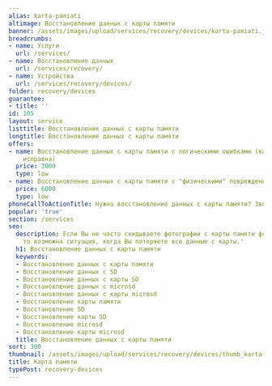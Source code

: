 ```yaml
---
alias: karta-pamiati
altimage: Восстановление данных с карты памяти
banner: /assets/images/upload/services/recovery/devices/karta-pamiati.jpg
breadcrumbs:
- name: Услуги
  url: /services/
- name: Восстановление данных
  url: /services/recovery/
- name: Устройства
  url: /services/recovery/devices/
folder: recovery/devices
guarantee:
- title: ''
id: 105
layout: service
listtitle: Восстановление данных с карты памяти
longtitle: Восстановление данных с карты памяти
offers:
- name: Восстановление данных с карты памяти с логическими ошибками (карта физически
    исправна)
  price: 3000
  type: low
- name: Восстановление данных с карты памяти с "физическими" повреждениями
  price: 6000
  type: low
phoneCallToActionTitle: Нужно восстановление данных с карты памяти? Звоните!
popular: 'true'
section: /services
seo:
  description: Если Вы не часто скидываете фотографии с карты памяти фотоаппарата,
    то возможна ситуация, когда Вы потеряете все данные с карты.'
  h1: Восстановление данных с карты памяти
  keywords:
  - Восстановление данных с карты памяти
  - Восстановление данных с SD
  - Восстановление данных с карты SD
  - Восстановление данных с microsd
  - Восстановление данных с карты microsd
  - Восстановление карты памяти
  - Восстановление SD
  - Восстановление карты SD
  - Восстановление microsd
  - Восстановление карты microsd
  title: Восстановление данных с карты памяти
sort: 300
thumbnail: /assets/images/upload/services/recovery/devices/thumb_karta-pamiati.jpg
title: Карта памяти
typePost: recovery-devices
---
```

